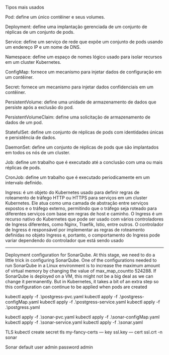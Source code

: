 
Tipos mais usados

Pod: define um único contêiner e seus volumes.

Deployment: define uma implantação gerenciada de um conjunto de réplicas de um conjunto de pods.

Service: define um serviço de rede que expõe um conjunto de pods usando um endereço IP e um nome de DNS.

Namespace: define um espaço de nomes lógico usado para isolar recursos em um cluster Kubernetes.

ConfigMap: fornece um mecanismo para injetar dados de configuração em um contêiner.

Secret: fornece um mecanismo para injetar dados confidenciais em um contêiner.

PersistentVolume: define uma unidade de armazenamento de dados que persiste após a exclusão do pod.

PersistentVolumeClaim: define uma solicitação de armazenamento de dados de um pod.

StatefulSet: define um conjunto de réplicas de pods com identidades únicas e persistência de dados.

DaemonSet: define um conjunto de réplicas de pods que são implantados em todos os nós de um cluster.

Job: define um trabalho que é executado até a conclusão com uma ou mais réplicas de pods.

CronJob: define um trabalho que é executado periodicamente em um intervalo definido.

Ingress: é um objeto do Kubernetes usado para definir regras de roteamento de tráfego HTTP ou HTTPS para serviços em um cluster Kubernetes. Ele atua como uma camada de abstração entre serviços expostos e o tráfego externo, permitindo que o tráfego seja roteado para diferentes serviços com base em regras de host e caminho. O Ingress é um recurso nativo do Kubernetes que pode ser usado com vários controladores de Ingress diferentes, como Nginx, Traefik, Istio, entre outros. O controlador de Ingress é responsável por implementar as regras de roteamento definidas no objeto Ingress e, portanto, o comportamento do Ingress pode variar dependendo do controlador que está sendo usado

------
Deployment configuration for SonarQube. At this stage, we need to do a little trick in configuring SonarQube. One of the configurations needed to run SonarQube in a Linux environment is to increase the maximum amount of virtual memory by changing the value of max_map_countto 524288. If SonarQube is deployed on a VM, this might not be a big deal as we can change it permanently. But in Kubernetes, it takes a bit of an extra step so this configuration can continue to be applied when pods are created

kubectl apply -f .\postgress-pvc.yaml
kubectl apply -f .\postgress-configMap.yaml
kubectl apply -f .\postgress-service.yaml
kubectl apply -f .\postgress.yaml

kubectl apply -f .\sonar-pvc.yaml
kubectl apply -f .\sonar-configMap.yaml
kubectl apply -f .\sonar-service.yaml 
kubectl apply -f .\sonar.yaml 

TLS
kubectl create secret tls my-fancy-certs — key ssl.key — cert ssl.crt -n sonar

Sonar default user admin password admin